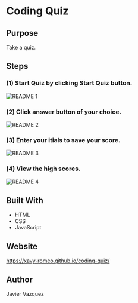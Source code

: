 # Coding Quiz
## Purpose
Take a quiz.

## Steps
### (1) Start Quiz by clicking Start Quiz button.
![README 1](https://user-images.githubusercontent.com/79165884/111062329-0673a800-845d-11eb-923d-a5ac92d38d35.png)

### (2) Click answer button of your choice.
![README 2](https://user-images.githubusercontent.com/79165884/111062336-168b8780-845d-11eb-8680-18a274b2eb1d.png)

### (3) Enter your itials to save your score.
![README 3](https://user-images.githubusercontent.com/79165884/111062353-2dca7500-845d-11eb-80d8-2ab2c988066b.png)

### (4) View the high scores.
![README 4](https://user-images.githubusercontent.com/79165884/111062368-391da080-845d-11eb-9c2b-d80be62071ff.png)

## Built With
* HTML
* CSS
* JavaScript

## Website
https://xavy-romeo.github.io/coding-quiz/

## Author
Javier Vazquez
